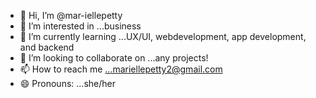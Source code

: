 - 👋 Hi, I’m @mar-iellepetty
- 👀 I’m interested in ...business
- 🌱 I’m currently learning ...UX/UI, webdevelopment, app development, and backend
- 💞️ I’m looking to collaborate on ...any projects!
- 📫 How to reach me ...mariellepetty2@gmail.com
- 😄 Pronouns: ...she/her
